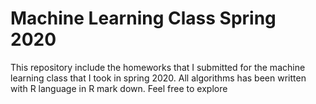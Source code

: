 # Machine Learning Class Spring 2020
This repository include the homeworks that I submitted for the machine learning class that I took in spring 2020.
All algorithms has been written with R language in R mark down. 
Feel free to explore
